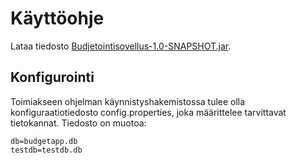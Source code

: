 # Käyttöohje

Lataa tiedosto  [Budjetointisovellus-1.0-SNAPSHOT.jar]( Budjetointisovellus-1.0-SNAPSHOT.jar).

## Konfigurointi

Toimiakseen ohjelman käynnistyshakemistossa tulee olla konfiguraatiotiedosto config.properties, joka määrittelee tarvittavat tietokannat. 
Tiedosto on muotoa: 
```
db=budgetapp.db
testdb=testdb.db
```
